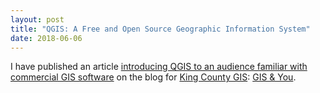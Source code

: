 ```yaml
---
layout: post
title: "QGIS: A Free and Open Source Geographic Information System"
date: 2018-06-06
---
```


I have published an article [introducing QGIS to an audience familiar with commercial GIS software](https://gisandyou.org/2018/05/21/a-free-and-open-source-geographic-information-system/) on the blog for [King County GIS](https://www.kingcounty.gov/services/gis.aspx): [GIS & You](https://gisandyou.org/).
